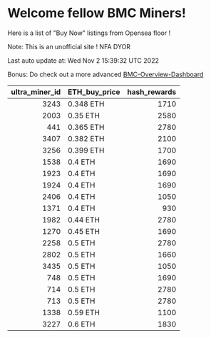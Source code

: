 # Welcome fellow BMC Miners!
Here is a list of "Buy Now" listings from Opensea floor !

Note: This is an unofficial site ! NFA DYOR

Last auto update at: Wed Nov  2 15:39:32 UTC 2022

Bonus: Do check out a more advanced [BMC-Overview-Dashboard](https://dune.com/defifunk/BMC-Overview-Dashboard)


|   ultra_miner_id | ETH_buy_price   |   hash_rewards |
|-----------------:|:----------------|---------------:|
|             3243 | 0.348 ETH       |           1710 |
|             2003 | 0.35 ETH        |           2580 |
|              441 | 0.365 ETH       |           2780 |
|             3407 | 0.382 ETH       |           2100 |
|             3256 | 0.399 ETH       |           1700 |
|             1538 | 0.4 ETH         |           1690 |
|             1923 | 0.4 ETH         |           1690 |
|             1924 | 0.4 ETH         |           1690 |
|             2406 | 0.4 ETH         |           1050 |
|             1371 | 0.4 ETH         |            930 |
|             1982 | 0.44 ETH        |           2780 |
|             1270 | 0.45 ETH        |           1690 |
|             2258 | 0.5 ETH         |           2780 |
|             2802 | 0.5 ETH         |           1660 |
|             3435 | 0.5 ETH         |           1050 |
|              748 | 0.5 ETH         |           1690 |
|              714 | 0.5 ETH         |           2780 |
|              713 | 0.5 ETH         |           2780 |
|             1338 | 0.59 ETH        |           1100 |
|             3227 | 0.6 ETH         |           1830 |